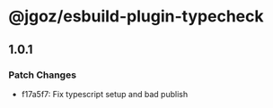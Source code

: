# @jgoz/esbuild-plugin-typecheck

## 1.0.1
### Patch Changes

- f17a5f7: Fix typescript setup and bad publish
